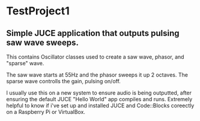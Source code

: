 # TestProject1

## Simple JUCE application that outputs pulsing saw wave sweeps.

This contains Oscillator classes used to create a saw wave, 
phasor, and "sparse" wave. 

The saw wave starts at 55Hz and the phasor sweeps it up 2 octaves.
The sparse wave controlls the gain, pulsing on/off.

I usually use this on a new system to ensure audio is being outputted,
after ensuring the default JUCE "Hello World" app compiles and runs. 
Extremely helpful to know if i've set up and installed JUCE and Code::Blocks
coreectly on a Raspberry Pi or VirtualBox.
